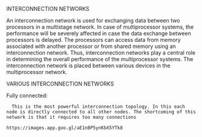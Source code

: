 INTERCONNECTION NETWORKS 

An interconnection network is used for exchanging data between two processors in a multistage network. In case of multiprocessor systems, the performance will be severely affected in case the data exchange between processors is delayed. 
The processors can access data from memory associated with another processor or from shared memory using an interconnection network. 
Thus, interconnection networks play a central role in determining the overall performance of the multiprocessor systems. The interconnection network is placed between various devices in the multiprocessor network.

VARIOUS INTERCONNECTION NETWORKS

Fully connected:

      This is the most powerful interconnection topology. In this each node is directly connected to all other nodes. The shortcoming of this network is that it requires too many connections
                                                   https://images.app.goo.gl/aE1nBP5ynKbX5YTk8
